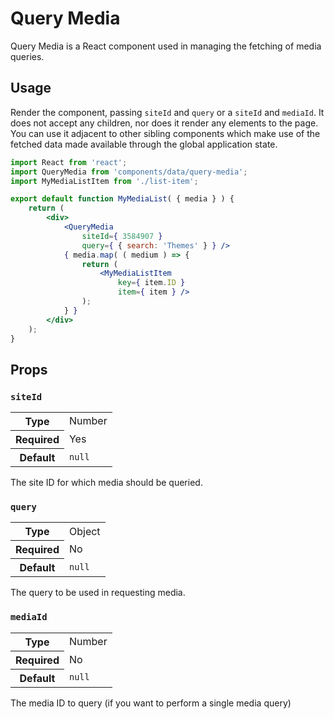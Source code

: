 Query Media
===========

Query Media is a React component used in managing the fetching of media queries.

## Usage

Render the component, passing `siteId` and `query` or a `siteId` and `mediaId`. It does not accept any children, nor does it render any elements to the page. You can use it adjacent to other sibling components which make use of the fetched data made available through the global application state.

```jsx
import React from 'react';
import QueryMedia from 'components/data/query-media';
import MyMediaListItem from './list-item';

export default function MyMediaList( { media } ) {
	return (
		<div>
			<QueryMedia
				siteId={ 3584907 }
				query={ { search: 'Themes' } } />
			{ media.map( ( medium ) => {
				return (
					<MyMediaListItem
						key={ item.ID }
						item={ item } />
				);
			} }
		</div>
	);
}
```

## Props

### `siteId`

<table>
	<tr><th>Type</th><td>Number</td></tr>
	<tr><th>Required</th><td>Yes</td></tr>
	<tr><th>Default</th><td><code>null</code></td></tr>
</table>

The site ID for which media should be queried.

### `query`

<table>
	<tr><th>Type</th><td>Object</td></tr>
	<tr><th>Required</th><td>No</td></tr>
	<tr><th>Default</th><td><code>null</code></td></tr>
</table>

The query to be used in requesting media.

### `mediaId`

<table>
	<tr><th>Type</th><td>Number</td></tr>
	<tr><th>Required</th><td>No</td></tr>
	<tr><th>Default</th><td><code>null</code></td></tr>
</table>

The media ID to query (if you want to perform a single media query)
